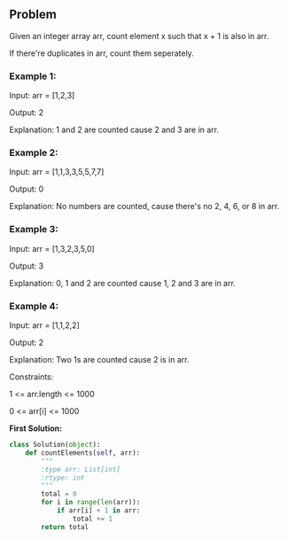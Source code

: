 ## Problem

Given an integer array arr, count element x such that x + 1 is also in arr.

If there're duplicates in arr, count them seperately.

 

### Example 1:

Input: arr = [1,2,3]

Output: 2

Explanation: 1 and 2 are counted cause 2 and 3 are in arr.

### Example 2:

Input: arr = [1,1,3,3,5,5,7,7]

Output: 0

Explanation: No numbers are counted, cause there's no 2, 4, 6, or 8 in arr.

### Example 3:

Input: arr = [1,3,2,3,5,0]

Output: 3

Explanation: 0, 1 and 2 are counted cause 1, 2 and 3 are in arr.

### Example 4:



Input: arr = [1,1,2,2]

Output: 2

Explanation: Two 1s are counted cause 2 is in arr.
 

Constraints:

1 <= arr.length <= 1000

0 <= arr[i] <= 1000


**First Solution:**
```python
class Solution(object):
    def countElements(self, arr):
        """
        :type arr: List[int]
        :rtype: int
        """
        total = 0
        for i in range(len(arr)):
            if arr[i] + 1 in arr:
                total += 1
        return total
```